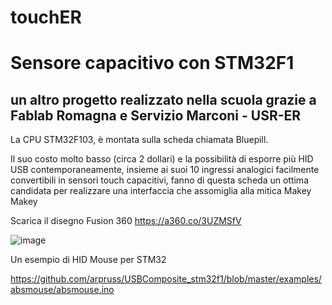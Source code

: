 # touchER 
# Sensore capacitivo con STM32F1
## un altro progetto realizzato nella scuola grazie a Fablab Romagna e Servizio Marconi - USR-ER

La CPU STM32F103, è montata sulla scheda chiamata Bluepill.

Il suo costo molto basso (circa 2 dollari) e la possibilità di esporre più HID USB contemporaneamente, insieme ai suoi 10 ingressi analogici facilmente convertibili in sensori touch capacitivi, fanno di questa scheda un ottima candidata per realizzare una interfaccia che assomiglia alla mitica Makey Makey

Scarica il disegno Fusion 360
https://a360.co/3UZMSfV

![image](https://github.com/fablabromagna-org/toucher/assets/249618/b7eb5445-5e70-4458-81dc-d9276e218794)

Un esempio di HID Mouse per STM32

https://github.com/arpruss/USBComposite_stm32f1/blob/master/examples/absmouse/absmouse.ino
